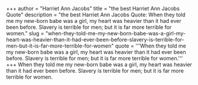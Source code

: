 +++
author = "Harriet Ann Jacobs"
title = "the best Harriet Ann Jacobs Quote"
description = "the best Harriet Ann Jacobs Quote: When they told me my new-born babe was a girl, my heart was heavier than it had ever been before. Slavery is terrible for men; but it is far more terrible for women."
slug = "when-they-told-me-my-new-born-babe-was-a-girl-my-heart-was-heavier-than-it-had-ever-been-before-slavery-is-terrible-for-men-but-it-is-far-more-terrible-for-women"
quote = '''When they told me my new-born babe was a girl, my heart was heavier than it had ever been before. Slavery is terrible for men; but it is far more terrible for women.'''
+++
When they told me my new-born babe was a girl, my heart was heavier than it had ever been before. Slavery is terrible for men; but it is far more terrible for women.

